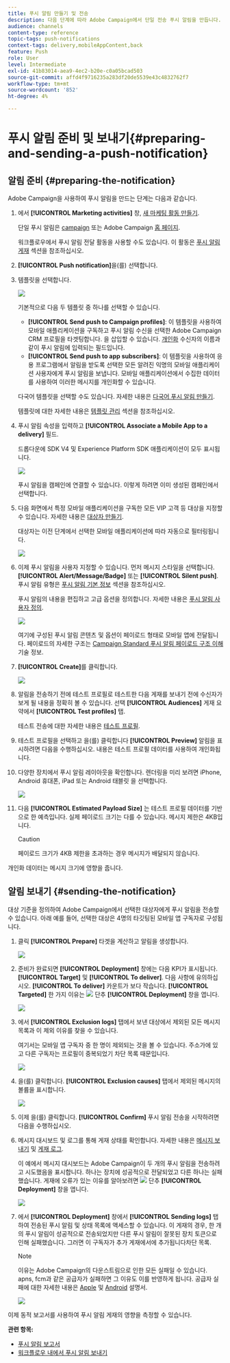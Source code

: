 ```yaml
---
title: 푸시 알림 만들기 및 전송
description: 다음 단계에 따라 Adobe Campaign에서 단일 전송 푸시 알림을 만듭니다.
audience: channels
content-type: reference
topic-tags: push-notifications
context-tags: delivery,mobileAppContent,back
feature: Push
role: User
level: Intermediate
exl-id: 41b83014-aea9-4ec2-b20e-c0a05bcad503
source-git-commit: affd4f9716235a283df20de5539e43c4832762f7
workflow-type: tm+mt
source-wordcount: '852'
ht-degree: 4%

---
```


# 푸시 알림 준비 및 보내기{#preparing-and-sending-a-push-notification}

## 알림 준비 {#preparing-the-notification}

Adobe Campaign을 사용하여 푸시 알림을 만드는 단계는 다음과 같습니다.

1. 에서 **[!UICONTROL Marketing activities]** 창, [새 마케팅 활동 만들기](../../start/using/marketing-activities.md#creating-a-marketing-activity).

   단일 푸시 알림은 [campaign](../../start/using/marketing-activities.md#creating-a-marketing-activity) 또는 Adobe Campaign [홈 페이지](../../start/using/interface-description.md#home-page).

   워크플로우에서 푸시 알림 전달 활동을 사용할 수도 있습니다. 이 활동은 [푸시 알림 게재](../../automating/using/push-notification-delivery.md) 섹션을 참조하십시오.

1. **[!UICONTROL Push notification]**&#x200B;을(를) 선택합니다.
1. 템플릿을 선택합니다.

   ![](assets/push_notif_type.png)

   기본적으로 다음 두 템플릿 중 하나를 선택할 수 있습니다.

   * **[!UICONTROL Send push to Campaign profiles]**: 이 템플릿을 사용하여 모바일 애플리케이션을 구독하고 푸시 알림 수신을 선택한 Adobe Campaign CRM 프로필을 타겟팅합니다. 을 삽입할 수 있습니다. [개인화](../../designing/using/personalization.md#inserting-a-personalization-field) 수신자의 이름과 같이 푸시 알림에 입력되는 필드입니다.
   * **[!UICONTROL Send push to app subscribers]**: 이 템플릿을 사용하여 응용 프로그램에서 알림을 받도록 선택한 모든 알려진 익명의 모바일 애플리케이션 사용자에게 푸시 알림을 보냅니다. 모바일 애플리케이션에서 수집한 데이터를 사용하여 이러한 메시지를 개인화할 수 있습니다.

   다국어 템플릿을 선택할 수도 있습니다. 자세한 내용은 [다국어 푸시 알림 만들기](../../channels/using/creating-a-multilingual-push-notification.md).

   템플릿에 대한 자세한 내용은 [템플릿 관리](../../start/using/marketing-activity-templates.md) 섹션을 참조하십시오.

1. 푸시 알림 속성을 입력하고 **[!UICONTROL Associate a Mobile App to a delivery]** 필드.

   드롭다운에 SDK V4 및 Experience Platform SDK 애플리케이션이 모두 표시됩니다.

   ![](assets/push_notif_properties.png)

   푸시 알림을 캠페인에 연결할 수 있습니다. 이렇게 하려면 이미 생성된 캠페인에서 선택합니다.

1. 다음 화면에서 특정 모바일 애플리케이션을 구독한 모든 VIP 고객 등 대상을 지정할 수 있습니다. 자세한 내용은 [대상자 만들기](../../audiences/using/creating-audiences.md).

   대상자는 이전 단계에서 선택한 모바일 애플리케이션에 따라 자동으로 필터링됩니다.

   ![](assets/push_notif_audience.png)

1. 이제 푸시 알림을 사용자 지정할 수 있습니다. 먼저 메시지 스타일을 선택합니다. **[!UICONTROL Alert/Message/Badge]** 또는 **[!UICONTROL Silent push]**. 푸시 알림 유형은 [푸시 알림 기본 정보](../../channels/using/about-push-notifications.md) 섹션을 참조하십시오.

   푸시 알림의 내용을 편집하고 고급 옵션을 정의합니다. 자세한 내용은 [푸시 알림 사용자 정의](../../channels/using/customizing-a-push-notification.md).

   ![](assets/push_notif_content.png)

   여기에 구성된 푸시 알림 콘텐츠 및 옵션이 페이로드 형태로 모바일 앱에 전달됩니다. 페이로드의 자세한 구조는 [Campaign Standard 푸시 알림 페이로드 구조 이해](../../administration/using/push-payload.md) 기술 정보.

1. **[!UICONTROL Create]**&#x200B;를 클릭합니다.

   ![](assets/push_notif_content_2.png)

1. 알림을 전송하기 전에 테스트 프로필로 테스트한 다음 게재를 보내기 전에 수신자가 보게 될 내용을 정확히 볼 수 있습니다. 선택 **[!UICONTROL Audiences]** 게재 요약에서 **[!UICONTROL Test profiles]** 탭.

   테스트 전송에 대한 자세한 내용은 [테스트 프로필](../../sending/using/sending-proofs.md).

1. 테스트 프로필을 선택하고 을(를) 클릭합니다 **[!UICONTROL Preview]** 알림을 표시하려면 다음을 수행하십시오. 내용은 테스트 프로필 데이터를 사용하여 개인화됩니다.
1. 다양한 장치에서 푸시 알림 레이아웃을 확인합니다. 렌더링을 미리 보려면 iPhone, Android 휴대폰, iPad 또는 Android 태블릿 을 선택합니다.

   ![](assets/push_notif_preview.png)

1. 다음 **[!UICONTROL Estimated Payload Size]** 는 테스트 프로필 데이터를 기반으로 한 예측입니다. 실제 페이로드 크기는 다를 수 있습니다. 메시지 제한은 4KB입니다.

   >[!CAUTION]
   >
   >페이로드 크기가 4KB 제한을 초과하는 경우 메시지가 배달되지 않습니다.

개인화 데이터는 메시지 크기에 영향을 줍니다.

## 알림 보내기 {#sending-the-notification}

대상 기준을 정의하여 Adobe Campaign에서 선택한 대상자에게 푸시 알림을 전송할 수 있습니다. 아래 예를 들어, 선택한 대상은 4명의 타깃팅된 모바일 앱 구독자로 구성됩니다.

1. 클릭 **[!UICONTROL Prepare]** 타겟을 계산하고 알림을 생성합니다.

   ![](assets/push_send_1.png)

1. 준비가 완료되면 **[!UICONTROL Deployment]** 창에는 다음 KPI가 표시됩니다. **[!UICONTROL Target]** 및 **[!UICONTROL To deliver]**. 다음 사항에 유의하십시오. **[!UICONTROL To deliver]** 카운트가 보다 작습니다. **[!UICONTROL Targeted]** 한 가지 이유는 ![](assets/lp_link_properties.png) 단추 **[!UICONTROL Deployment]** 창을 엽니다.

   ![](assets/push_send_2.png)

1. 에서 **[!UICONTROL Exclusion logs]** 탭에서 보낸 대상에서 제외된 모든 메시지 목록과 이 제외 이유를 찾을 수 있습니다.

   여기서는 모바일 앱 구독자 중 한 명이 제외되는 것을 볼 수 있습니다. 주소가에 있고 다른 구독자는 프로필이 중복되었기 차단 목록 때문입니다.

   ![](assets/push_send_5.png)

1. 을(를) 클릭합니다. **[!UICONTROL Exclusion causes]** 탭에서 제외된 메시지의 볼륨을 표시합니다.

   ![](assets/push_send_7.png)

1. 이제 을(를) 클릭합니다. **[!UICONTROL Confirm]** 푸시 알림 전송을 시작하려면 다음을 수행하십시오.
1. 메시지 대시보드 및 로그를 통해 게재 상태를 확인합니다. 자세한 내용은 [메시지 보내기](../../sending/using/confirming-the-send.md) 및 [게재 로그](../../sending/using/monitoring-a-delivery.md#delivery-logs).

   이 예에서 메시지 대시보드는 Adobe Campaign이 두 개의 푸시 알림을 전송하려고 시도했음을 표시합니다. 하나는 장치에 성공적으로 전달되었고 다른 하나는 실패했습니다. 게재에 오류가 있는 이유를 알아보려면 ![](assets/lp_link_properties.png) 단추 **[!UICONTROL Deployment]** 창을 엽니다.

   ![](assets/push_send_4.png)

1. 에서 **[!UICONTROL Deployment]** 창에서 **[!UICONTROL Sending logs]** 탭하여 전송된 푸시 알림 및 상태 목록에 액세스할 수 있습니다. 이 게재의 경우, 한 개의 푸시 알림이 성공적으로 전송되었지만 다른 푸시 알림이 잘못된 장치 토큰으로 인해 실패했습니다. 그러면 이 구독자가 추가 게재에서에 추가됩니다차단 목록.

   >[!NOTE]
   >
   >이유는 Adobe Campaign의 다운스트림으로 인한 모든 실패일 수 있습니다. apns, fcm과 같은 공급자가 실패하면 그 이유도 이를 반영하게 됩니다. 공급자 실패에 대한 자세한 내용은 [Apple](https://developer.apple.com/library/content/documentation/NetworkingInternet/Conceptual/RemoteNotificationsPG/CommunicatingwithAPNs.html) 및 [Android](https://firebase.google.com/docs/cloud-messaging/http-server-ref) 설명서.

   ![](assets/push_send_6.png)

이제 동적 보고서를 사용하여 푸시 알림 게재의 영향을 측정할 수 있습니다.

**관련 항목:**

* [푸시 알림 보고서](../../reporting/using/push-notification-report.md)
* [워크플로우 내에서 푸시 알림 보내기](../../automating/using/push-notification-delivery.md)
